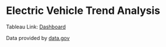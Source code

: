 # Electric Vehicle Trend Analysis

Tableau Link: [Dashboard](https://public.tableau.com/app/profile/varudhini.anagani/viz/EVTrendAnalysis/Dashboard)

Data provided by [data.gov](https://catalog.data.gov/dataset/electric-vehicle-population-data)
